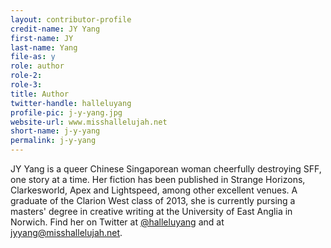 ```yaml
---
layout: contributor-profile
credit-name: JY Yang
first-name: JY
last-name: Yang
file-as: y
role: author
role-2:
role-3:
title: Author
twitter-handle: halleluyang
profile-pic: j-y-yang.jpg
website-url: www.misshallelujah.net
short-name: j-y-yang
permalink: j-y-yang
---
```

JY Yang is a queer Chinese Singaporean woman cheerfully destroying SFF, one story at a time. Her fiction has been published in Strange Horizons, Clarkesworld, Apex and Lightspeed, among other excellent venues. A graduate of the Clarion West class of 2013, she is currently pursing a masters' degree in creative writing at the University of East Anglia in Norwich. Find her on Twitter at [@halleluyang](https://twitter.com/halleluyang) and at [jyyang@misshallelujah.net](http://www.misshallelujah.net/).
